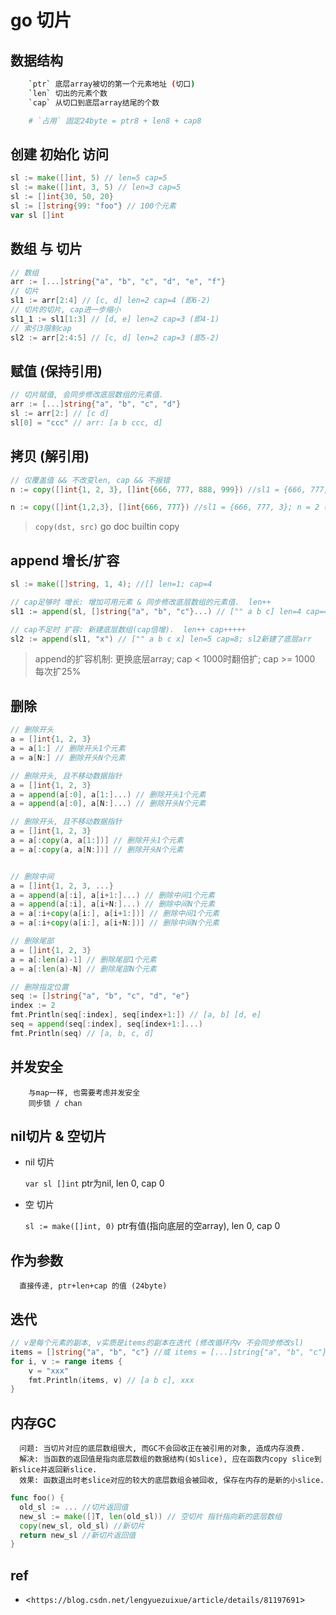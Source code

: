 # go 切片

## 数据结构

```bash
    `ptr` 底层array被切的第一个元素地址 (切口)
    `len` 切出的元素个数
    `cap` 从切口到底层array结尾的个数

    # `占用` 固定24byte = ptr8 + len8 + cap8
```

## 创建 初始化 访问

```go
sl := make([]int, 5) // len=5 cap=5
sl := make([]int, 3, 5) // len=3 cap=5
sl := []int{30, 50, 20}
sl := []string{99: "foo"} // 100个元素
var sl []int
```

## 数组 与 切片

```go
// 数组
arr := [...]string{"a", "b", "c", "d", "e", "f"}
// 切片
sl1 := arr[2:4] // [c, d] len=2 cap=4 (即6-2)
// 切片的切片, cap进一步缩小
sl1_1 := sl1[1:3] // [d, e] len=2 cap=3 (即4-1)
// 索引3限制cap
sl2 := arr[2:4:5] // [c, d] len=2 cap=3 (即5-2)
```

## 赋值 (保持引用)

```go
// 切片赋值, 会同步修改底层数组的元素值.
arr := [...]string{"a", "b", "c", "d"}
sl := arr[2:] // [c d]
sl[0] = "ccc" // arr: [a b ccc, d]
```

## 拷贝 (解引用)

```go
// 仅覆盖值 && 不改变len, cap && 不报错
n := copy([]int{1, 2, 3}, []int{666, 777, 888, 999}) //sl1 = {666, 777, 888}; n = 3 (即copy了3个值)

n := copy([]int{1,2,3}, []int{666, 777}) //sl1 = {666, 777, 3}; n = 2 (即copy了2个值)
```

> `copy(dst, src)` go doc builtin copy

## append 增长/扩容

```go
sl := make([]string, 1, 4); //[] len=1; cap=4

// cap足够时 增长: 增加可用元素 & 同步修改底层数组的元素值.  len++
sl1 := append(sl, []string{"a", "b", "c"}...) // ["" a b c] len=4 cap=4; sl&sl1共享底层arr

// cap不足时 扩容: 新建底层数组(cap倍增).  len++ cap+++++
sl2 := append(sl1, "x") // ["" a b c x] len=5 cap=8; sl2新建了底层arr
```

> append的扩容机制: 更换底层array; cap < 1000时翻倍扩;  cap >= 1000 每次扩25%

## 删除

```go
// 删除开头
a = []int{1, 2, 3}
a = a[1:] // 删除开头1个元素
a = a[N:] // 删除开头N个元素

// 删除开头, 且不移动数据指针
a = []int{1, 2, 3}
a = append(a[:0], a[1:]...) // 删除开头1个元素
a = append(a[:0], a[N:]...) // 删除开头N个元素

// 删除开头, 且不移动数据指针
a = []int{1, 2, 3}
a = a[:copy(a, a[1:])] // 删除开头1个元素
a = a[:copy(a, a[N:])] // 删除开头N个元素


// 删除中间
a = []int{1, 2, 3, ...}
a = append(a[:i], a[i+1:]...) // 删除中间1个元素
a = append(a[:i], a[i+N:]...) // 删除中间N个元素
a = a[:i+copy(a[i:], a[i+1:])] // 删除中间1个元素
a = a[:i+copy(a[i:], a[i+N:])] // 删除中间N个元素

// 删除尾部
a = []int{1, 2, 3}
a = a[:len(a)-1] // 删除尾部1个元素
a = a[:len(a)-N] // 删除尾部N个元素

// 删除指定位置
seq := []string{"a", "b", "c", "d", "e"}
index := 2
fmt.Println(seq[:index], seq[index+1:]) // [a, b] [d, e]
seq = append(seq[:index], seq[index+1:]...)
fmt.Println(seq) // [a, b, c, d]
```

## 并发安全

        与map一样, 也需要考虑并发安全
        同步锁 / chan

## nil切片 & 空切片

- nil 切片

  `var sl []int`  ptr为nil, len 0, cap 0  

- 空 切片

  `sl := make([]int, 0)` ptr有值(指向底层的空array), len 0, cap 0

## 作为参数

      直接传递, ptr+len+cap 的值 (24byte)

## 迭代

```go
// v是每个元素的副本, v实质是items的副本在迭代 (修改循环内v 不会同步修改sl)
items = []string{"a", "b", "c"} //或 items = [...]string{"a", "b", "c"}
for i, v := range items {
    v = "xxx"
    fmt.Println(items, v) // [a b c], xxx
}
```

## 内存GC

      问题: 当切片对应的底层数组很大, 而GC不会回收正在被引用的对象, 造成内存浪费.  
      解决: 当函数的返回值是指向底层数组的数据结构(如slice), 应在函数内copy slice到新slice并返回新slice.
      效果: 函数退出时老slice对应的较大的底层数组会被回收, 保存在内存的是新的小slice.

```go
func foo() {
  old_sl := ... //切片返回值
  new_sl := make([]T, len(old_sl)) // 空切片 指针指向新的底层数组
  copy(new_sl, old_sl) //新切片
  return new_sl //新切片返回值
}
```

## ref

- <`https://blog.csdn.net/lengyuezuixue/article/details/81197691`>

